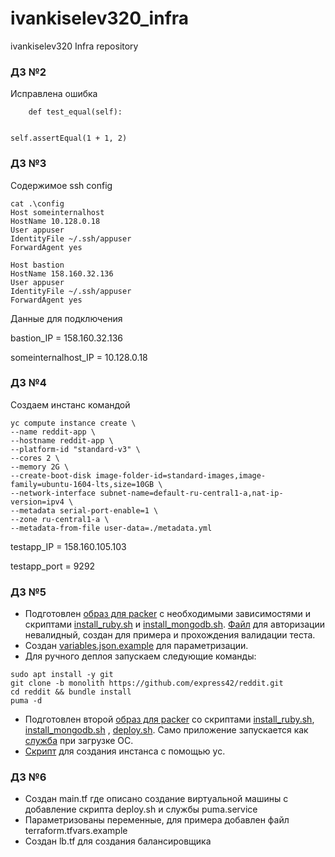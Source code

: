 # ivankiselev320_infra

ivankiselev320 Infra repository

### ДЗ №2

Исправлена ошибка

```
    def test_equal(self):


self.assertEqual(1 + 1, 2)
```

### ДЗ №3

Содержимое ssh config

```
cat .\config
Host someinternalhost
HostName 10.128.0.18
User appuser
IdentityFile ~/.ssh/appuser
ForwardAgent yes

Host bastion
HostName 158.160.32.136
User appuser
IdentityFile ~/.ssh/appuser
ForwardAgent yes
```

Данные для подключения

bastion_IP = 158.160.32.136

someinternalhost_IP = 10.128.0.18

### ДЗ №4

Создаем инстанс командой

```
yc compute instance create \
--name reddit-app \
--hostname reddit-app \
--platform-id "standard-v3" \
--cores 2 \
--memory 2G \
--create-boot-disk image-folder-id=standard-images,image-family=ubuntu-1604-lts,size=10GB \
--network-interface subnet-name=default-ru-central1-a,nat-ip-version=ipv4 \
--metadata serial-port-enable=1 \
--zone ru-central1-a \
--metadata-from-file user-data=./metadata.yml
```

testapp_IP = 158.160.105.103

testapp_port = 9292

### ДЗ №5

- Подготовлен [образ для packer](/packer/ubuntu16.json) с необходимыми зависимостями и
  скриптами [install_ruby.sh](/packer/scripts/install_ruby.sh)
  и [install_mongodb.sh](/packer/scripts/install_mongodb.sh). [Файл](/packer/service-account-key.json.example) для
  авторизации невалидный, создан для примера и прохождения валидации теста.
- Создан [variables.json.example](/packer/variables.json.example) для параметризации.
- Для ручного деплоя запускаем следующие команды:

```
sudo apt install -y git
git clone -b monolith https://github.com/express42/reddit.git
cd reddit && bundle install
puma -d
```

- Подготовлен второй [образ для packer](/packer/immutable.json) со
  скриптами [install_ruby.sh](/packer/scripts/install_ruby.sh), [install_mongodb.sh](/packer/scripts/install_mongodb.sh)
  , [deploy.sh](/packer/scripts/deploy.sh). Само приложение запускается как [служба](/packer/files/reddit.service) при
  загрузке ОС.
- [Скрипт](/config-scripts/create-reddit-vm.sh) для создания инстанса с помощью yc.

### ДЗ №6

- Создан main.tf где описано создание виртуальной машины с добавление скрипта deploy.sh и службы puma.service
- Параметризованы переменные, для примера добавлен файл terraform.tfvars.example
- Создан lb.tf для создания балансировщика
